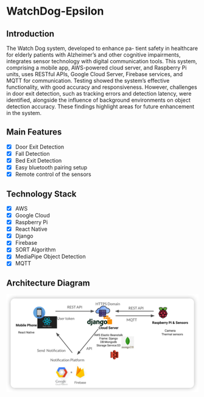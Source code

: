 # WatchDog-Epsilon

## Introduction
The Watch Dog system, developed to enhance pa- tient safety in healthcare for elderly patients with Alzheimer’s and other cognitive impairments, integrates sensor technology with digital communication tools. This system, comprising a mobile app, AWS-powered cloud server, and Raspberry Pi units, uses RESTful APIs, Google Cloud Server, Firebase services, and MQTT for communication. Testing showed the system’s effective functionality, with good accuracy and responsiveness. However, challenges in door exit detection, such as tracking errors and detection latency, were identified, alongside the influence of background environments on object detection accuracy. These findings highlight areas for future enhancement in the system.

## Main Features
- [x] Door Exit Detection
- [x] Fall Detection
- [x] Bed Exit Detection
- [x] Easy bluetooth pairing setup
- [x] Remote control of the sensors

## Technology Stack
- [x] AWS
- [x] Google Cloud
- [x] Raspberry Pi
- [x] React Native
- [x] Django
- [x] Firebase
- [x] SORT Algorithm
- [x] MediaPipe Object Detection
- [x] MQTT

## Architecture Diagram
![Architecture Diagram](./img/iShot_2023-11-29_21.56.52.png)